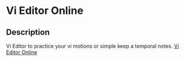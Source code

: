 # Vi Editor Online

## Description
Vi Editor to practice your vi motions or simple keep a temporal notes.
[Vi Editor Online]()

